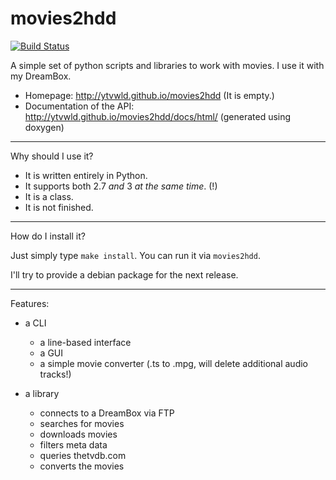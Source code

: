 movies2hdd
==========

[![Build Status](https://travis-ci.org/YtvwlD/movies2hdd.svg?branch=master)](https://travis-ci.org/YtvwlD/movies2hdd)

A simple set of python scripts and libraries to work with movies. I use it with my DreamBox.

* Homepage: http://ytvwld.github.io/movies2hdd (It is empty.)
* Documentation of the API: http://ytvwld.github.io/movies2hdd/docs/html/ (generated using doxygen)

----------------------------------------------------------------------------

Why should I use it?

* It is written entirely in Python.
* It supports both 2.7 _and_ 3 _at the same time_. (!)
* It is a class.
* It is not finished.

----------------------------------------------------------------------------

How do I install it?

Just simply type `make install`.
You can run it via `movies2hdd`.

I'll try to provide a debian package for the next release.

----------------------------------------------------------------------------

Features:

* a CLI
	* a line-based interface
	* a GUI
	* a simple movie converter (.ts to .mpg, will delete additional audio tracks!)

* a library
	* connects to a DreamBox via FTP
	* searches for movies
	* downloads movies
	* filters meta data
	* queries thetvdb.com
	* converts the movies
